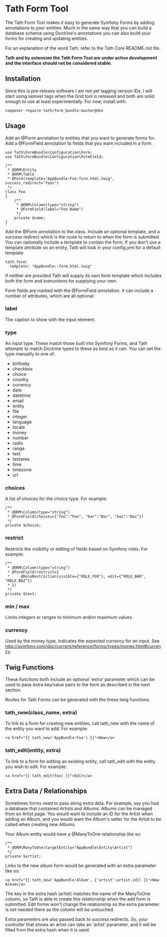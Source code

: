 Tath Form Tool
==============
The Tath Form Tool makes it easy to generate Symfony Forms by adding annotations to your entities.
Much in the same way that you can build a database schema using Doctrine's annotations you can
also build your forms for creating and updating entities.

For an explanation of the word Tath, refer to the Tath Core README.md file.

**Tath and by extension the Tath Form Tool are under active development and the interface
should not be considered stable.**

Installation
------------
Since this is pre-release software I am not yet tagging version IDs. I will start
using semver tags when the Grid tool is released and both are solid enough to use
at least experimentally. For now, install with:

    composer require tath/form_bundle:master@dev

Usage
-----
Add an @Form annotation to entities that you want to generate forms for. Add a
@FormField annotation to fields that you want included in a form.

    use Tath\FormBundle\Configuration\Form;
    use Tath\FormBundle\Configuration\FormField;
    
    /**
     * @ORM\Entity
     * @ORM\Table
     * @Form(template="AppBundle:Foo:form.html.twig", success_redirect="foos")
     */
    class Foo
    {
        /**
         * @ORM\Column(type="string")
         * @FormField(label="Foo Name")
         */
        private $name;
    }

Add the @Form annotation to the class. Include an optional template, and a success redirect which
is the route to return to when the form is submitted. You can optionally include a template to
contain the form. If you don't use a template attribute on an entity, Tath will look in your
config.yml for a default template:

    tath_form:
      template: "AppBundle::form.html.twig"
      
If neither are provided Tath will supply its own form template which includes both the form and
instructions for supplying your own.

Form fields are marked with the @FormField annotation. It can include a number of attributes, which
are all optional:

### label
The caption to show with the input element.

### type
An input type. These match those built into Symfony Forms, and Tath attempts to match
Doctrine types to these as best as it can. You can set the type manually to one of:

- birthday
- checkbox
- choice
- country
- currency
- date
- datetime
- email
- entity
- file
- integer
- language
- locale
- money
- number
- radio
- range
- text
- textarea
- time
- timezone
- url

### choices
A list of choices for the choice type. For example:

    /**
     * @ORM\Column(type="string")
     * @FormField(choices={"foo":"Foo", "bar":"Bar", "baz":"Baz"})
     */
    private $choice;

### restrict
Restricts the visibility or editing of fields based on Symfony roles. For example:

    /**
     * @ORM\Column(type="string")
     * @FormField(restrict={
     *     @RoleRestriction(visible={"ROLE_FOO"}, edit={"ROLE_BAR", "ROLE_BAZ"})
     * })
     */
    private $text;

### min / max
Limits integers or ranges to minimum and/or maximum values.

### currency
Used by the money type, indicates the expected currency for an input. See
http://symfony.com/doc/current/reference/forms/types/money.html#currency.

Twig Functions
--------------
These functions both include an optional 'extra' parameter which can be used to pass 
extra key/value pairs to the form as described in the next section.

Routes for Tath Forms can be generated with the these twig functions:

### tath_new(class_name, extra)
To link to a form for creating new entities, call tath_new with the name of the entity
you want to add. For example:

    <a href="{{ tath_new('AppBundle:Foo') }}">New</a>

### tath_edit(entity, extra)
To link to a form for editing an existing entity, call tath_edit with the entity you
wish to edit. For example:

    <a href="{{ tath_edit(foo) }}">Edit</a>


Extra Data / Relationships
--------------------------
Sometimes forms need to pass along extra data. For example, say you had a database that 
contained Artists and Albums. Albums can be managed from an Artist page. You would want
to include an ID for the Artist when adding an Album, and you would want the Album's
setter for the Artist to be called when creating new Albums.

Your Album entity would have a @ManyToOne relationship like so:

    /**
     * @ORM\ManyToOne(targetEntity="AppBundle\Entity\Artist")
     */
    private $artist;

Links to the new album form would be generated with an extra parameter like so:

    <a href="{{ tath_new('AppBundle:Album', {'artist':artist.id}) }}">New Album</a>

The key in the extra hash (artist) matches the name of the ManyToOne column, so Tath
is able to create this relationship when the add form is submitted. Edit forms won't
change the relationship so the extra parameter is not needed there as the column will
be untouched.

Extra parameters are also passed back to success redirects. So, your controller that
shows an artist can take an 'artist' parameter, and it will be filled from the extra
hash when it is used.
